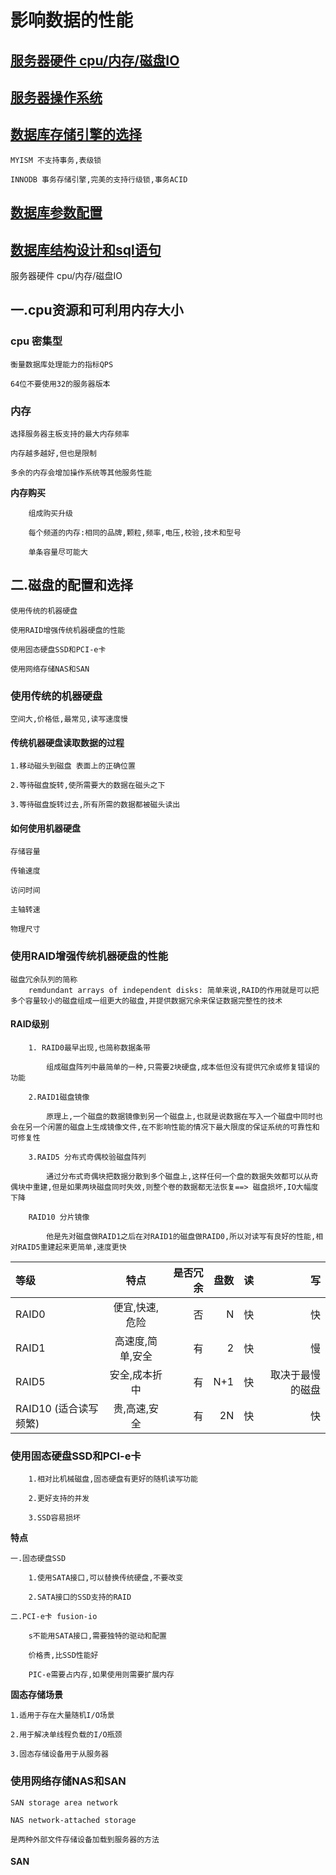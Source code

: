 # 影响数据的性能

## [服务器硬件 cpu/内存/磁盘IO](#cpu)

## [服务器操作系统](#os)

## [数据库存储引擎的选择](#mysql)
	
	MYISM 不支持事务,表级锁
	
	INNODB 事务存储引擎,完美的支持行级锁,事务ACID
	
## [数据库参数配置](#mysql-param)

## [数据库结构设计和sql语句](#mysql-sql)


<a id="cpu"> 服务器硬件 cpu/内存/磁盘IO</a>

## 一.cpu资源和可利用内存大小

### cpu 密集型

	衡量数据库处理能力的指标QPS
	
	64位不要使用32的服务器版本
	
### 内存

	选择服务器主板支持的最大内存频率
	
	内存越多越好,但也是限制
	
	多余的内存会增加操作系统等其他服务性能
	
 **内存购买**
 
 		组成购买升级
		
		每个频道的内存:相同的品牌,颗粒,频率,电压,校验,技术和型号
		
		单条容量尽可能大
		
## 二.磁盘的配置和选择

	使用传统的机器硬盘
	
	使用RAID增强传统机器硬盘的性能
	
	使用固态硬盘SSD和PCI-e卡
	
	使用网络存储NAS和SAN
	
	
### 使用传统的机器硬盘

	空间大,价格低,最常见,读写速度慢
	
#### 传统机器硬盘读取数据的过程

	1.移动磁头到磁盘 表面上的正确位置
	
	2.等待磁盘旋转,使所需要大的数据在磁头之下
	
	3.等待磁盘旋转过去,所有所需的数据都被磁头读出

#### 如何使用机器硬盘
	
	存储容量
	
	传输速度
	
	访问时间
	
	主轴转速
	
	物理尺寸
	
### 使用RAID增强传统机器硬盘的性能

	磁盘冗余队列的简称
		remdundant arrays of independent disks: 简单来说,RAID的作用就是可以把多个容量较小的磁盘组成一组更大的磁盘,并提供数据冗余来保证数据完整性的技术
		
#### RAID级别

		1. RAID0最早出现,也简称数据条带
			
			组成磁盘阵列中最简单的一种,只需要2块硬盘,成本低但没有提供冗余或修复错误的功能
		
		2.RAID1磁盘镜像
			
			原理上,一个磁盘的数据镜像到另一个磁盘上,也就是说数据在写入一个磁盘中同时也会在另一个闲置的磁盘上生成镜像文件,在不影响性能的情况下最大限度的保证系统的可靠性和可修复性
			
		3.RAID5 分布式奇偶校验磁盘阵列
			
			通过分布式奇偶块把数据分散到多个磁盘上,这样任何一个盘的数据失效都可以从奇偶块中重建,但是如果两块磁盘同时失效,则整个卷的数据都无法恢复==> 磁盘损坏,IO大幅度下降
		
		RAID10 分片镜像
		
			他是先对磁盘做RAID1之后在对RAID1的磁盘做RAID0,所以对读写有良好的性能,相对RAID5重建起来更简单,速度更快
		


| 等级  |特点  | 是否冗余 |盘数 | 读 | 写|
| :------------ |:---------------:| -----:|-----:|-----:|-----:|
| RAID0     | 便宜,快速,危险 | 否 |  N | 快 | 快 |
| RAID1       | 高速度,简单,安全        |  有 |  2 | 快 | 慢 |
| RAID5  |  安全,成本折中    |  有| N+1 | 快 | 取决于最慢的磁盘|
| RAID10 (适合读写频繁)      | 贵,高速,安全      |  有 |  2N | 快 | 快 |

### 使用固态硬盘SSD和PCI-e卡

		1.相对比机械磁盘,固态硬盘有更好的随机读写功能
		
		2.更好支持的并发
		
		3.SSD容易损坏
	
**特点**
	
	一.固态硬盘SSD
	
		1.使用SATA接口,可以替换传统硬盘,不要改变
	
		2.SATA接口的SSD支持的RAID
	
	二.PCI-e卡 fusion-io
	
		s不能用SATA接口,需要独特的驱动和配置
		
		价格贵,比SSD性能好
		
		PIC-e需要占内存,如果使用则需要扩展内存
		

**固态存储场景**

	1.适用于存在大量随机I/O场景
	
	2.用于解决单线程负载的I/O瓶颈
	
	3.固态存储设备用于从服务器
	
### 使用网络存储NAS和SAN

	SAN storage area network
	
	NAS network-attached storage
	
	是两种外部文件存储设备加载到服务器的方法
	

#### SAN
	
	













